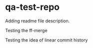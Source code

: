 # qa-test-repo

Adding readme file description.

Testing the ff-merge

Testing the idea of linear commit history
